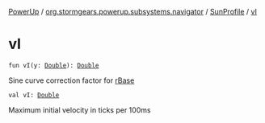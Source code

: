 [PowerUp](../../index.md) / [org.stormgears.powerup.subsystems.navigator](../index.md) / [SunProfile](index.md) / [vI](./v-i.md)

# vI

`fun vI(y: `[`Double`](https://kotlinlang.org/api/latest/jvm/stdlib/kotlin/-double/index.html)`): `[`Double`](https://kotlinlang.org/api/latest/jvm/stdlib/kotlin/-double/index.html)

Sine curve correction factor for [rBase](r-base.md)

`val vI: `[`Double`](https://kotlinlang.org/api/latest/jvm/stdlib/kotlin/-double/index.html)

Maximum initial velocity in ticks per 100ms


